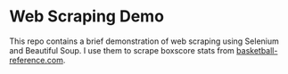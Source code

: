 # Web Scraping Demo

This repo contains a brief demonstration of web scraping using Selenium and Beautiful Soup. I use them to scrape boxscore stats from [basketball-reference.com](https://www.basketball-reference.com/).
